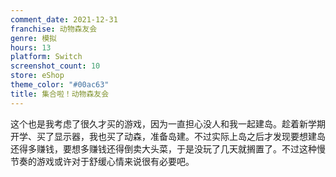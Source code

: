```yaml
---
comment_date: 2021-12-31
franchise: 动物森友会
genre: 模拟
hours: 13
platform: Switch
screenshot_count: 10
store: eShop
theme_color: "#00ac63"
title: 集合啦！动物森友会
---
```

这个也是我考虑了很久才买的游戏，因为一直担心没人和我一起建岛。趁着新学期开学、买了显示器，我也买了动森，准备岛建。不过实际上岛之后才发现要想建岛还得多赚钱，要想多赚钱还得倒卖大头菜，于是没玩了几天就搁置了。不过这种慢节奏的游戏或许对于舒缓心情来说很有必要吧。